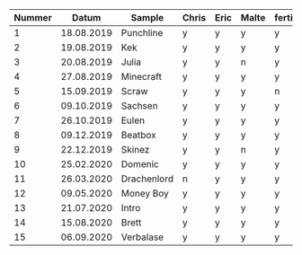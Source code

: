 | Nummer | Datum      | Sample       | Chris | Eric | Malte | fertig |
|--------|------------|--------------|-------|------|-------|--------|
| 1      | 18.08.2019 | Punchline    | y     | y    | y     | y      |
| 2      | 19.08.2019 | Kek          | y     | y    | y     | y      |
| 3      | 20.08.2019 | Julia        | y     | y    | n     | y      |
| 4      | 27.08.2019 | Minecraft    | y     | y    | y     | y      |
| 5      | 15.09.2019 | Scraw        | y     | y    | y     | n      |
| 6      | 09.10.2019 | Sachsen      | y     | y    | y     | y      |
| 7      | 26.10.2019 | Eulen        | y     | y    | y     | y      |
| 8      | 09.12.2019 | Beatbox      | y     | y    | y     | y      |
| 9      | 22.12.2019 | Skinez       | y     | y    | n     | y      |
| 10     | 25.02.2020 | Domenic      | y     | y    | y     | y      |
| 11     | 26.03.2020 | Drachenlord  | n     | y    | y     | y      |
| 12     | 09.05.2020 | Money Boy    | y     | y    | y     | y      |
| 13     | 21.07.2020 | Intro        | y     | y    | y     | y      |
| 14     | 15.08.2020 | Brett        | y     | y    | y     | y      |
| 15     | 06.09.2020 | Verbalase    | y     | y    | y     | y      |
